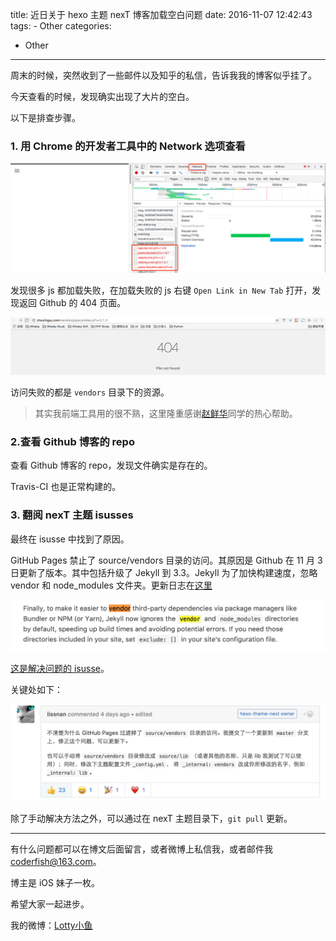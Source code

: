 title: 近日关于 hexo 主题 nexT 博客加载空白问题
date: 2016-11-07 12:42:43
tags:
	- Other
categories:
  - Other
---

周末的时候，突然收到了一些邮件以及知乎的私信，告诉我我的博客似乎挂了。

今天查看的时候，发现确实出现了大片的空白。

以下是排查步骤。

### 1. 用 Chrome 的开发者工具中的 Network 选项查看

![](https://raw.githubusercontent.com/summertian4/Images/master/blog/blog_%E5%85%B3%E4%BA%8E%20hexo%20%E4%B8%BB%E9%A2%98%20nexT%20%E5%8D%9A%E5%AE%A2%E5%8A%A0%E8%BD%BD%E7%A9%BA%E7%99%BD%E9%97%AE%E9%A2%98-01.png)

<!-- More -->

发现很多 js 都加载失败，在加载失败的 js 右键 `Open Link in New Tab` 打开，发现返回 Github 的 404 页面。

![](https://raw.githubusercontent.com/summertian4/Images/master/blog/blog_%E5%85%B3%E4%BA%8E%20hexo%20%E4%B8%BB%E9%A2%98%20nexT%20%E5%8D%9A%E5%AE%A2%E5%8A%A0%E8%BD%BD%E7%A9%BA%E7%99%BD%E9%97%AE%E9%A2%98-02.png)

访问失败的都是 `vendors` 目录下的资源。

> 其实我前端工具用的很不熟，这里隆重感谢[赵鲜华](http://www.jianshu.com/users/86344ec5bfe7/latest_articles)同学的热心帮助。

### 2.查看 Github 博客的 repo

查看 Github 博客的 repo，发现文件确实是存在的。

Travis-CI 也是正常构建的。

### 3. 翻阅 nexT 主题 isusses

 最终在 isusse 中找到了原因。

 GitHub Pages 禁止了 source/vendors 目录的访问。其原因是 Github 在 11 月 3 日更新了版本。其中包括升级了 Jekyll 到 3.3。Jekyll 为了加快构建速度，忽略 vendor 和 node_modules 文件夹。更新日志在[这里](https://github.com/blog/2277-what-s-new-in-github-pages-with-jekyll-3-3)

 ![](https://raw.githubusercontent.com/summertian4/Images/master/blog/blog_%E5%85%B3%E4%BA%8E%20hexo%20%E4%B8%BB%E9%A2%98%20nexT%20%E5%8D%9A%E5%AE%A2%E5%8A%A0%E8%BD%BD%E7%A9%BA%E7%99%BD%E9%97%AE%E9%A2%98-04.png)

[这是解决问题的 isusse](https://github.com/iissnan/hexo-theme-next/issues/1214)。

关键处如下：

![](https://raw.githubusercontent.com/summertian4/Images/master/blog/blog_%E5%85%B3%E4%BA%8E%20hexo%20%E4%B8%BB%E9%A2%98%20nexT%20%E5%8D%9A%E5%AE%A2%E5%8A%A0%E8%BD%BD%E7%A9%BA%E7%99%BD%E9%97%AE%E9%A2%98-03.png)

除了手动解决方法之外，可以通过在 nexT 主题目录下，`git pull` 更新。

----

有什么问题都可以在博文后面留言，或者微博上私信我，或者邮件我 <coderfish@163.com>。

博主是 iOS 妹子一枚。

希望大家一起进步。

我的微博：[Lotty小鱼](http://weibo.com/coderfish/)

